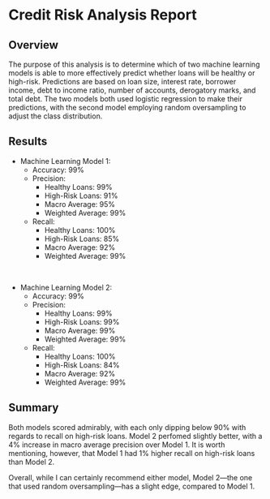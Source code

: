 # Credit Risk Analysis Report

## Overview

The purpose of this analysis is to determine which of two machine learning models is able to more effectively predict whether loans will be healthy or high-risk. Predictions are based on loan size, interest rate, borrower income, debt to income ratio, number of accounts, derogatory marks, and total debt. The two models both used logistic regression to make their predictions, with the second model employing random oversampling to adjust the class distribution.

## Results

* Machine Learning Model 1:
  * Accuracy: 99%
  * Precision:
    * Healthy Loans: 99%
    * High-Risk Loans: 91%
    * Macro Average: 95%
    * Weighted Average: 99%
  * Recall:
    * Healthy Loans: 100%
    * High-Risk Loans: 85%
    * Macro Average: 92%
    * Weighted Average: 99%

<br>

* Machine Learning Model 2:
  * Accuracy: 99%
  * Precision:
    * Healthy Loans: 99%
    * High-Risk Loans: 99%
    * Macro Average: 99%
    * Weighted Average: 99%
  * Recall:
    * Healthy Loans: 100%
    * High-Risk Loans: 84%
    * Macro Average: 92%
    * Weighted Average: 99%

## Summary

Both models scored admirably, with each only dipping below 90% with regards to recall on high-risk loans. Model 2 perfomed slightly better, with a 4% increase in macro average precision over Model 1. It is worth mentioning, however, that Model 1 had 1% higher recall on high-risk loans than Model 2.

Overall, while I can certainly recommend either model, Model 2—the one that used random oversampling—has a slight edge, compared to Model 1.